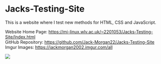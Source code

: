 # Jacks-Testing-Site
This is a website where I test new methods for HTML, CSS and JavaScript.

Website Home Page: https://mi-linux.wlv.ac.uk/~2201053/Jacks-Testing-Site/Index.html<br />
GitHub Repository: https://github.com/Jack-Morgan22/Jacks-Testing-Site<br />
Imgur Images: https://jackmorgan2002.imgur.com/all

<img src= "https://i.imgur.com/declWeA.png">
